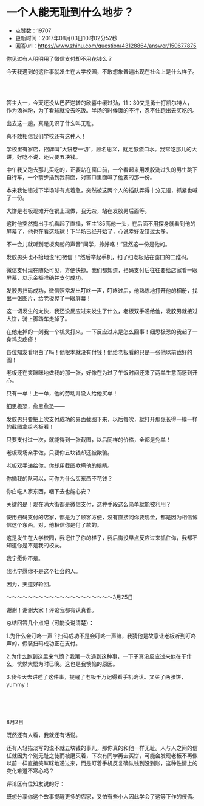 # 一个人能无耻到什么地步？
- 点赞数：19707
- 更新时间：2017年08月03日10时02分52秒
- 回答url：https://www.zhihu.com/question/43128864/answer/150677875
<body>
 <p data-pid="4Mwg4FCy">你见过有人明明用了微信支付却不用花钱么？</p>
 <p data-pid="qNFLUM7K">今天我遇到的这件事就发生在大学校园，不敢想象普遍出现在社会上是什么样子。</p>
 <br>
 <br>
 <p data-pid="DZUA78J3">答主大一，今天还没从巴萨逆转的欣喜中缓过劲，11：30又是勇士打凯尔特人，作为汤神粉，为了看球就没去吃饭。半场的时候饿的不行，忍不住跑出去买吃的。</p>
 <p data-pid="b1moaSNg">出去这一趟，真是见识了什么叫无耻。</p>
 <p data-pid="38PSfhaL">真不敢相信我们学校还有这种人！</p>
 <p data-pid="RcAkURVM">学校里有家店，招牌叫“大饼卷一切”，顾名思义，就足够流口水。我常吃那儿的大饼，好吃不说，还只要五块钱。</p>
 <p data-pid="aYH2FE6B">中午我又跑去那儿买吃的，正要站在窗口前，一个看起来用发胶洗过头的男生跳下自行车，一个箭步插到我前面，对窗口里面喊了他要的那一份。</p>
 <p data-pid="vUVeCRAR">本来我怕错过下半场球有点着急，突然被这两个人的插队弄得十分无语，抓紧也喊了一份。</p>
 <p data-pid="qRgUGxzS">大饼是老板现摊开在锅上现做，我无奈，站在发胶男后面等。</p>
 <p data-pid="N9v-yfPm">这时他突然掏出手机看起了直播，答主185高他一头，在后面不用探身就看到他的屏幕了，他也在看这场球！下半场已经开始了，心说幸好没错过太多。</p>
 <p data-pid="wKZnhy7h">不一会儿就听到老板爽朗的声音“同学，拎好咯！”显然这一份是他的。</p>
 <p data-pid="pXOxHyM4">发胶男头也不抬地说“扫微信！”然后举起手机，扫了扫老板贴在窗口的二维码。</p>
 <p data-pid="WWG_5V2h">微信支付现在随处可见，方便快捷。我们都知道，扫码支付后往往要给店家看一眼屏幕，以示金额准确并支付成功。</p>
 <p data-pid="BNLbOTgU">发胶男扫码成功，微信照常发出叮咚一声，叮咚过后，他熟练地打开他的相册，找出一张图片，给老板晃了一眼屏幕！</p>
 <p data-pid="Wx4FTn_S">这一切发生的太快，我还没反应过来发生了什么，老板双手递给他，发胶男就接过大饼，骑上脚踏车走掉了。</p>
 <p data-pid="4CMeWeId">在他走掉的一刻我一个机灵打来，一下反应过来是怎么回事！细思极恐的我起了一身鸡皮疙瘩！</p>
 <p data-pid="V_KJ35LI">各位知友看明白了吗！他根本就没有付钱！他给老板看的只是一张他以前截好的图！</p>
 <p data-pid="0C3uII4Q">老板还在笑眯眯地做我的那一张，好像在为过了午饭时间还来了两单生意而感到开心。</p>
 <p data-pid="aVjdDGPu">只有一单！上一单，他的劳动并没人给他买单！</p>
 <p data-pid="hJiFOHR-">细思极恐，愈思愈恐——</p>
 <p data-pid="dmCfVHdy">发胶男只要把上次支付成功的界面截图下来，以后每次，就打开那张长得一模一样的截图拿给老板看！</p>
 <p data-pid="ipH2RkI0">只要支付过一次，就能得到一张截图，以后同样的价格，全都是免单！</p>
 <p data-pid="PSNmyxAa">老板现场亲手做，只要你五块钱却还被欺骗。</p>
 <p data-pid="phKT8HOT">老板双手递给你，你却用截图欺瞒他的眼睛。</p>
 <p data-pid="pm2eHlyn">你插我的队可以，可你为什么买东西不花钱？</p>
 <p data-pid="Zd-s-fA7">你白吃人家东西，咽下去也能心安？</p>
 <p data-pid="ewiR1OKc">关键的是！现在满大街都是微信支付，这种手段这么简单就能被利用？</p>
 <p data-pid="Zsiac_Ug">使用扫码支付的店家，都是为了顾客方便，没有直接问你要现金，都是因为相信诚信这个东西。对，他相信你是付了款的。</p>
 <p data-pid="63Ka3hdX">这是发生在大学校园，我记住了你的样子，我后悔没早点反应过来抓住你，我都不知道你是不是我的校友。</p>
 <p data-pid="FSwUR981">我宁愿你不是。</p>
 <p data-pid="sFiC0bR5">我也宁愿你不是这个社会的人。</p>
 <p data-pid="V2ECtX3W">因为，天道好轮回。</p>
 <p data-pid="OOnazWN-">～～～～～～～～～～～～～～～～～～～～3月25日</p>
 <p data-pid="h9XEI3sO">谢谢！谢谢大家！评论我都有认真看。</p>
 <p data-pid="D5a03NTI">总结回答几个点吧（可能没说清楚）：</p>
 <p data-pid="EpO-SzJ4">1.为什么会叮咚一声？扫码成功不是会叮咚一声嘛，我猜他是故意让老板听到叮咚声的，假装扫码成功正在支付。</p>
 <p data-pid="jGI92SWb">2.为什么跑到这里来气愤？我第一次遇到这种事，一下子真没反应过来他在干什么，恍然大悟为时已晚。这也是我懊恼的原因。</p>
 <p data-pid="X8zu76L-">3.我今天去讲述了这件事，提醒了老板千万记得看手机确认。又买了两张饼，yummy！</p>
 <br>
 <br>
 <br>
 <p data-pid="k-eo9OXl">8月2日</p>
 <p data-pid="FvsegSLb">既然还有人看，我就还有话说。</p>
 <p data-pid="2l6bSh4n">还有人轻描淡写的说不就五块钱的事儿，那你真的和他一样无耻。人与人之间的信任就因为个别无耻之徒而被磨灭着，下次有同学再去买饼，可能会发现老板不再像以前一样直接笑眯眯地递过来，而是盯着手机反复确认钱到没到账，这种性情上的变化难道不寒心吗？</p>
 <p data-pid="ufd6aGdK">评论区有位知友说的好：</p>
 <p data-pid="P1-_2sno">既想分享你这个故事提醒更多的店家，又怕有些小人因此学会了这等下作的伎俩。</p>
</body>